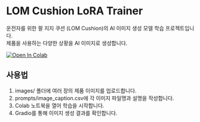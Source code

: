 # LOM Cushion LoRA Trainer

운전자를 위한 팔 지지 쿠션 (LOM Cushion)의 AI 이미지 생성 모델 학습 프로젝트입니다.  
제품을 사용하는 다양한 상황을 AI 이미지로 생성합니다.

[![Open In Colab](https://colab.research.google.com/assets/colab-badge.svg)](https://colab.research.google.com/github/sun2141/lom-cushion-lora/blob/main/auto_train_lora.ipynb)

## 사용법
1. images/ 폴더에 여러 장의 제품 이미지를 업로드합니다.
2. prompts/image_caption.csv에 각 이미지 파일명과 설명을 작성합니다.
3. Colab 노트북을 열어 학습을 시작합니다.
4. Gradio를 통해 이미지 생성 결과를 확인합니다.
